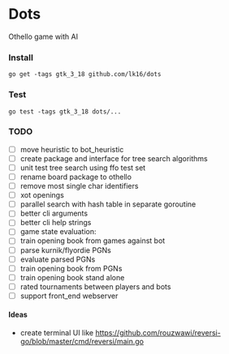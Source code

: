 
# Dots
Othello game with AI

### Install
```go get -tags gtk_3_18 github.com/lk16/dots```

### Test
```go test -tags gtk_3_18 dots/... ```

### TODO
- [ ] move heuristic to bot_heuristic
- [ ] create package and interface for tree search algorithms
- [ ] unit test tree search using ffo test set
- [ ] rename board package to othello
- [ ] remove most single char identifiers
- [ ] xot openings
- [ ] parallel search with hash table in separate goroutine
- [ ] better cli arguments
- [ ] better cli help strings
- [ ] game state evaluation:
- [ ] train opening book from games against bot
- [ ] parse kurnik/flyordie PGNs
- [ ] evaluate parsed PGNs
- [ ] train opening book from PGNs
- [ ] train opening book stand alone
- [ ] rated tournaments between players and bots
- [ ] support front_end webserver

#### Ideas
- create terminal UI like https://github.com/rouzwawi/reversi-go/blob/master/cmd/reversi/main.go